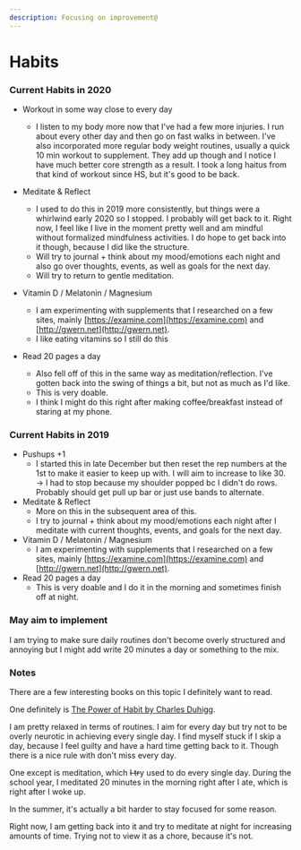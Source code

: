 ```yaml
---
description: Focusing on improvement@
---
```


# Habits

### 

### Current Habits in 2020

* Workout in some way close to every day
  * I listen to my body more now that I've had a few more injuries. I run about every other day and then go on fast walks in between. I've also incorporated more regular body weight routines, usually a quick 10 min workout to supplement. They add up though and I notice I have much better core strength as a result. I took a long haitus from that kind of workout since HS, but it's good to be back. 
* Meditate & Reflect
  * I used to do this in 2019 more consistently, but things were a whirlwind early 2020 so I stopped. I probably will get back to it. Right now, I feel like I live in the moment pretty well and am mindful without formalized mindfulness activities. I do hope to get back into it though, because I did like the structure. 
  * Will try to journal + think about my mood/emotions each night and also go over thoughts, events, as well as goals for the next day. 
  *  Will try to return to gentle meditation.
* Vitamin D / Melatonin / Magnesium 
  * I am experimenting with supplements that I researched on a few sites, mainly [https://examine.com](https://examine.com) and [http://gwern.net](http://gwern.net). 
  * I like eating vitamins so I still do this
* Read 20 pages a day

  * Also fell off of this in the same way as meditation/reflection. I've gotten back into the swing of things a bit, but not as much as I'd like. 
  * This is very doable.
  * I think I might do this right after making coffee/breakfast instead of staring at my phone. 

### Current Habits in 2019

* Pushups +1 
  * I started this in late December but then reset the rep numbers at the 1st to make it easier to keep up with.  I will aim to increase to like 30.  → I had to stop because my shoulder popped bc I didn't do rows. Probably should get pull up bar or just use bands to alternate. 
* Meditate & Reflect
  * More on this in the subsequent area of this. 
  * I try to journal + think about my mood/emotions each night after I meditate with current thoughts, events, and goals for the next day. 
* Vitamin D / Melatonin / Magnesium 
  * I am experimenting with supplements that I researched on a few sites, mainly [https://examine.com](https://examine.com) and [http://gwern.net](http://gwern.net). 
* Read 20 pages a day
  * This is very doable and I do it in the morning and sometimes finish off at night. 

### May aim to implement

I am trying to make sure daily routines don't become overly structured and annoying but I might add write 20 minutes a day or something to the mix. 

### Notes

There are a few interesting books on this topic I definitely want to read.

One definitely is [The Power of Habit by Charles Duhigg](https://charlesduhigg.com/the-power-of-habit/).

I am pretty relaxed in terms of routines. I aim for every day but try not to be overly neurotic in achieving every single day. I find myself stuck if I skip a day, because I feel guilty and have a hard time getting back to it. Though there is a nice rule with don't miss every day. 

One except is meditation, which ~~I tr~~y used to do every single day. During the school year, I meditated 20 minutes in the morning right after I ate, which is right after I woke up.  

In the summer, it's actually a bit harder to stay focused for some reason.

Right now, I am getting back into it and try to meditate at night for increasing amounts of time. Trying not to view it as a chore, because it's not. 

